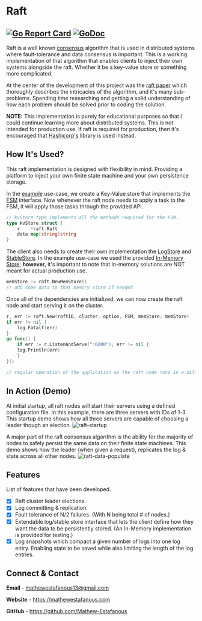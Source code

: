 # Raft
[![Go Report Card](https://goreportcard.com/badge/github.com/Mathew-Estafanous/raft)](https://goreportcard.com/report/github.com/Mathew-Estafanous/raft)
[![GoDoc](https://godoc.org/github.com/Mathew-Estafanous/raft?status.svg)](https://pkg.go.dev/github.com/Mathew-Estafanous/raft)
---
Raft is a well known [consensus](https://en.wikipedia.org/wiki/Consensus_(computer_science)) algorithm 
that is used in distributed systems where fault-tolerance and data consensus is important. This is a working 
implementation of that algorithm that enables clients to inject their own systems alongside the raft. Whether 
it be a key-value store or something more complicated.

At the center of the development of this project was the [raft paper](https://web.stanford.edu/~ouster/cgi-bin/papers/raft-atc14)
which thoroughly describes the intricacies of the algorithm, and it's many sub-problems. Spending time researching
and getting a solid understanding of how each problem should be solved prior to coding the solution.

**NOTE:** This implementation is purely for educational purposes so that I could continue learning more about 
distributed systems. This is not intended for production use. If raft is required for production, then it's 
encouraged that [Hashicorp's](https://github.com/hashicorp/raft) library is used instead.

## How It's Used?
This raft implementation is designed with flexibility in mind. Providing a platform to inject your own finite state
machine and your own persistence storage. 

In the [example](https://github.com/Mathew-Estafanous/raft/tree/main/example) use-case, we create a Key-Value store
that implements the [FSM](https://pkg.go.dev/github.com/Mathew-Estafanous/raft#FSM) interface. Now whenever the raft
node needs to apply a task to the FSM, it will apply those tasks through the provided API.
```go
// kvStore type implements all the methods required for the FSM.
type kvStore struct {
	r    *raft.Raft
	data map[string]string
}
```

The client also needs to create their own implementation the [LogStore](https://pkg.go.dev/github.com/Mathew-Estafanous/raft#LogStore) 
and [StableStore](https://pkg.go.dev/github.com/Mathew-Estafanous/raft#StableStore). In the example use-case we used the
provided [In-Memory Store](https://pkg.go.dev/github.com/Mathew-Estafanous/raft#InMemStore); **however,** it's important to
note that in-memory solutions are NOT meant for actual production use.
```go
memStore := raft.NewMemStore()
// add some data to that memory store if needed
```

Once all of the dependencies are initialized, we can now create the raft node and start serving it on the cluster.
```go
r, err := raft.New(raftID, cluster, option, FSM, memStore, memStore)
if err != nil {
	log.Fatalf(err)
}
go func() {
    if err := r.ListenAndServe(":6000"); err != nil {
    log.Println(err)
    }
}()

// regular operation of the application as the raft node runs in a different goroutine.
```

## In Action (Demo)
At initial startup, all raft nodes will start their servers using a defined configuration file. In this example, there are
three servers with IDs of 1-3. This startup demo shows how all three servers are capable of choosing a leader though an election.
![raft-startup](https://user-images.githubusercontent.com/56979977/127257133-3f888946-6ef7-4bf7-a495-dc965c4adab2.gif)

A major part of the raft consensus algorithm is the ability for the majority of nodes to safely persist the same
data on their finite state machines. This demo shows how the leader (when given a request), replicates the log & state across all
other nodes.
![raft-data-populate](https://user-images.githubusercontent.com/56979977/127257693-03ec9b7c-f9e8-4756-96be-0728f95e92ab.gif)
## Features
List of features that have been developed.
- [X] Raft cluster leader elections.
- [X] Log committing & replication.
- [X] Fault tolerance of N/2 failures. (With N being total # of nodes.)
- [X] Extendable log/stable store interface that lets the client define how they want the
data to be persistently stored. (An In-Memory implementation is provided for testing.)
- [X] Log snapshots which compact a given number of logs into one log entry. Enabling state to
be saved while also limiting the length of the log entries.

## Connect & Contact
**Email** - mathewestafanous13@gmail.com

**Website** - https://mathewestafanous.com

**GitHub** - https://github.com/Mathew-Estafanous